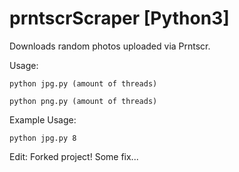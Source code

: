 # prntscrScraper [Python3]
Downloads random photos uploaded via Prntscr.

Usage:
```
python jpg.py (amount of threads)
```

```
python png.py (amount of threads)
```

Example Usage:
```
python jpg.py 8
```

Edit:
Forked project! Some fix...

